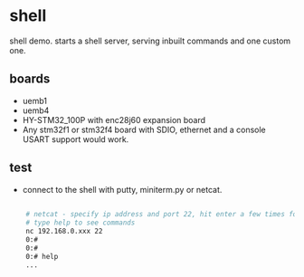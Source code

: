 shell
=====

shell demo. starts a shell server, serving inbuilt commands and one custom one.


boards
------

 - uemb1 
 - uemb4
 - HY-STM32_100P with enc28j60 expansion board
 - Any stm32f1 or stm32f4 board with SDIO, ethernet and a console USART support would work.


test
----

 - connect to the shell with putty, miniterm.py or netcat.
 
``` bash
	
	# netcat - specify ip address and port 22, hit enter a few times for the prompt
	# type help to see commands
	nc 192.168.0.xxx 22
	0:#
	0:#
	0:# help
	...

```
